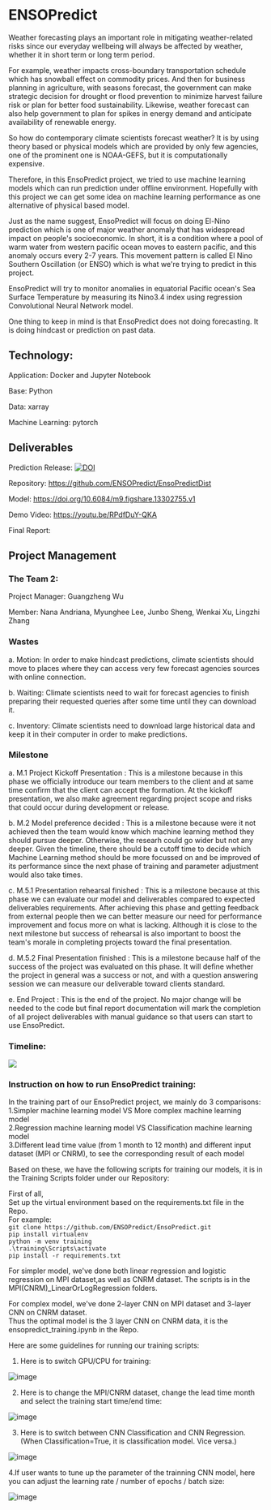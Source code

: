 # ENSOPredict

Weather forecasting plays an important role in mitigating weather-related risks since our everyday wellbeing will always be affected by weather, whether it in short term or long term period. 

For example, weather impacts cross-boundary transportation schedule which has snowball effect on commodity prices. And then for business planning in agriculture, with seasons forecast, the government can make strategic decision for drought or flood prevention to minimize harvest failure risk or plan for better food sustainability. Likewise, weather forecast can also help government to plan for spikes in energy demand and anticipate availability of renewable energy.

So how do contemporary climate scientists forecast weather? It is by using theory based or physical models which are provided by only few agencies, one of the prominent one is NOAA-GEFS, but it is computationally expensive.

Therefore, in this EnsoPredict project, we tried to use machine learning models which can run prediction under offline environment. Hopefully with this project we can get some idea on machine learning performance as one alternative of physical based model. 

Just as the name suggest, EnsoPredict will focus on doing El-Nino prediction which is one of major weather anomaly that has widespread impact on people's socioeconomic. In short, it is a condition where a pool of warm water from western pacific ocean moves to eastern pacific, and this anomaly occurs every 2-7 years. This movement pattern is called El Nino Southern Oscillation (or ENSO) which is what we're trying to predict in this project.

EnsoPredict will try to monitor anomalies in equatorial Pacific ocean's Sea Surface Temperature by measuring its Nino3.4 index using regression Convolutional Neural Network model.

One thing to keep in mind is that EnsoPredict does not doing forecasting. It is doing hindcast or prediction on past data.


## Technology:

Application: Docker and Jupyter Notebook

Base: Python

Data: xarray

Machine Learning: pytorch


## Deliverables

Prediction Release:
[![DOI](https://zenodo.org/badge/DOI/10.5281/zenodo.4301060.svg)](https://doi.org/10.5281/zenodo.4301060)

Repository: https://github.com/ENSOPredict/EnsoPredictDist

Model: https://doi.org/10.6084/m9.figshare.13302755.v1

Demo Video: https://youtu.be/RPdfDuY-QKA

Final Report:


## Project Management

### The Team 2:

Project Manager: Guangzheng Wu

Member: Nana Andriana, Myunghee Lee, Junbo Sheng, Wenkai Xu, Lingzhi Zhang

### Wastes

a. Motion: In order to make hindcast predictions, climate scientists should move to places where they can access very few forecast agencies sources with online connection.

b. Waiting: Climate scientists need to wait for forecast agencies to finish preparing their requested queries after some time until they can download it.

c. Inventory: Climate scientists need to download large historical data and keep it in their computer in order to make predictions.


### Milestone

a. M.1 Project Kickoff Presentation : This is a milestone because in this phase we officially introduce our team members to the client and at same time confirm that the client can accept the formation.
At the kickoff presentation, we also make agreement regarding project scope and risks that could occur during development or release.

b. M.2 Model preference decided : This is a milestone because were it not achieved then the team would know which machine learning method they should pursue deeper. Otherwise, the researh could go wider but not any deeper. Given the timeline, there should be a cutoff time to decide which Machine Learning method should be more focussed on and be improved of its performance since the next phase of training and parameter adjustment would also take times.

c. M.5.1 Presentation rehearsal finished : This is a milestone because at this phase we can evaluate our model and deliverables compared to expected deliverables requirements. After achieving this phase and getting feedback from external people then we can better measure our need for performance improvement and focus more on what is lacking. Although it is close to the next milestone but success of rehearsal is also important to boost the team's morale in completing projects toward the final presentation.

d. M.5.2 Final Presentation finished : This is a milestone because half of the success of the project was evaluated on this phase. It will define whether the project in general was a success or not, and with a question answering session we can measure our deliverable toward clients standard.

e. End Project : This is the end of the project. No major change will be needed to the code but final report documentation will mark the completion of all project deliverables with manual guidance so that users can start to use EnsoPredict.


### Timeline:

<img src="gantt.jpg"/>


### Instruction on how to run EnsoPredict training:

In the training part of our EnsoPredict project, we mainly do 3 comparisons:  
1.Simpler machine learning model VS More complex machine learning model  
2.Regression machine learning model VS Classification machine learning model  
3.Different lead time value (from 1 month to 12 month) and different input dataset (MPI or CNRM), to see the corresponding result of each model  

Based on these, we have the following scripts for training our models, it is in the Training Scripts folder under our Repository:  

First of all,   
Set up the virtual environment based on the requirements.txt file in the Repo.  
For example:  
`git clone https://github.com/ENSOPredict/EnsoPredict.git`  
`pip install virtualenv`  
`python -m venv training`  
`.\training\Scripts\activate`   
`pip install -r requirements.txt`  

For simpler model, we've done both linear regression and logistic regression on MPI dataset,as well as CNRM dataset. The scripts is in the MPI(CNRM)_LinearOrLogRegression folders.  

For complex model, we've done 2-layer CNN on MPI dataset and 3-layer CNN on CNRM dataset.  
Thus the optimal model is the 3 layer CNN on CNRM data, it is the ensopredict_training.ipynb in the Repo.  

Here are some guidelines for running our training scripts:  

1. Here is to switch GPU/CPU for training:  

![image](https://github.com/ENSOPredict/EnsoPredict/blob/main/1.png)  



2. Here is to change the MPI/CNRM dataset, change the lead time month and select the training start time/end time:  

![image](https://github.com/ENSOPredict/EnsoPredict/blob/main/2.png)  

3. Here is to switch between CNN Classification and CNN Regression.  
(When Classification=True, it is classification model. Vice versa.)  

![image](https://github.com/ENSOPredict/EnsoPredict/blob/main/3.png)  



4.If user wants to tune up the parameter of the trainning CNN model, here you can adjust the learning rate / number of epochs / batch size:  

![image](https://github.com/ENSOPredict/EnsoPredict/blob/main/4.png)  



